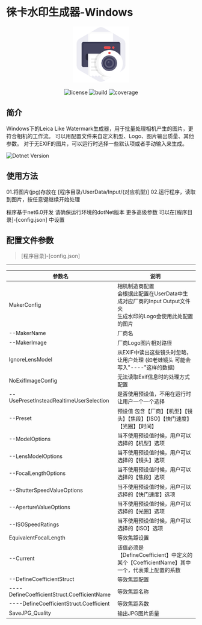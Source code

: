 # 徕卡水印生成器-Windows
<p align="center">
  <img src="./screenshot/icon.png" alt="项目图标" width="150"/>
</p>

<div align="center">
  <img src="https://img.shields.io/github/license/AmagiSakuya/Leica-Like-Watermark-Generator-Windows" alt="license">
  <img src="https://img.shields.io/badge/dotnet-%3E%3D6.0-blue" alt="build">
  <img src="https://img.shields.io/badge/Twitter-@昨夜丶-1DA1F2?logo=twitter" alt="coverage">
</div>

## 简介
Windows下的Leica Like Watermark生成器，用于批量处理相机产生的图片，更符合相机的工作流。
可以用配置文件来自定义机型、Logo、图片输出质量、其他参数。
对于无EXIF的图片，可以运行时选择一些默认项或者手动输入来生成。

![Dotnet Version](./screenshot/1.gif)

## 使用方法

01.将图片(jpg)存放在 [程序目录/UserData/Input/(对应机型)]
02.运行程序，读取到图片，按任意键继续开始处理

程序基于net6.0开发 请确保运行环境的dotNet版本
更多高级参数 可以在[程序目录]-[config.json] 中设置

## 配置文件参数 
> [程序目录]-[config.json]
-- -- --

| 参数名          | 说明     |
| ---------  | ------- |
| MakerConfig  | 相机制造商配置</br>会根据此配置在UserData中生成对应厂商的Input Output文件夹 </br>生成水印的Logo会使用此处配置的图片   |
| --MakerName       | 厂商名   |
| --MakerImage      | 厂商Logo图片相对路径   |
| IgnoreLensModel       | 从EXIF中读出这些镜头时忽略，让用户处理 (如老蛙镜头 可能会写入"----"这样的数据)   |
| NoExifImageConfig       | 无法读取Exif信息时的处理方式配置 |
| --UsePresetInsteadRealtimeUserSelection     | 是否使用预设值，不用在运行时让用户一个一个选择 |
| --Preset      | 预设值 包含【厂商】【机型】【镜头】【焦段】【ISO】【快门速度】【光圈】【时间】 |
| --ModelOptions      | 当不使用预设值时候，用户可以选择的【机型】选项 |
| --LensModelOptions      | 当不使用预设值时候，用户可以选择的【镜头】选项 |
| --FocalLengthOptions      | 当不使用预设值时候，用户可以选择的【焦段】选项 |
| --ShutterSpeedValueOptions     | 当不使用预设值时候，用户可以选择的【快门速度】选项 |
| --ApertureValueOptions       | 当不使用预设值时候，用户可以选择的【光圈】选项 |
| --ISOSpeedRatings      | 当不使用预设值时候，用户可以选择的【ISO】选项 |
| EquivalentFocalLength       | 等效焦距设置  |
| --Current     | 该值必须是【DefineCoefficient】中定义的某个【CoefficientName】其中一个，代表乘上配置的系数 |
| --DefineCoefficientStruct      | 等效焦距配置 |
| ----DefineCoefficientStruct.CoefficientName      | 等效焦距名称 |
| ----DefineCoefficientStruct.Coefficient      | 等效焦距系数 |
|SaveJPG_Quality       | 输出JPG图片质量 |